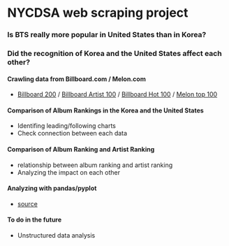 # NYCDSA web scraping project

### Is BTS really more popular in United States than in Korea?
### Did the recognition of Korea and the United States affect each other?

#### Crawling data from Billboard.com / Melon.com
- [Billboard 200](https://github.com/necronia/nycdsa-scraping_project/tree/master/billboard) / [Billboard Artist 100](https://github.com/necronia/nycdsa-scraping_project/tree/master/billboard_artist100) / [Billboard Hot 100](https://github.com/necronia/nycdsa-scraping_project/tree/master/billboard_hot100) / [Melon top 100](https://github.com/necronia/nycdsa-scraping_project/blob/master/scrap_melon.ipynb)

#### Comparison of Album Rankings in the Korea and the United States
- Identifing leading/following charts
- Check connection between each data

#### Comparison of Album Ranking and Artist Ranking
- relationship between album ranking and artist ranking
- Analyzing the impact on each other

#### Analyzing with pandas/pyplot
- [source](https://github.com/necronia/nycdsa-scraping_project/blob/master/analysis.ipynb)

#### To do in the future
- Unstructured data analysis
